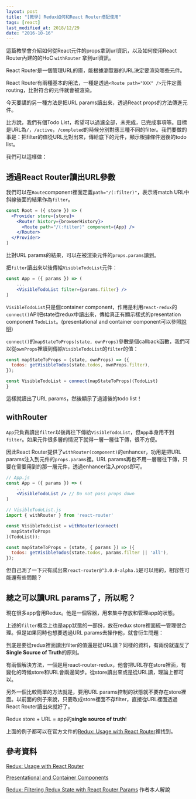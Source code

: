 ```yaml
---
layout: post
title: "[教學] Redux如何和React Router搭配使用"
tags: [react]
last_modified_at: 2018/12/29
date: "2016-10-16"
---
```


這篇教學會介紹如何從React元件的props拿到url資訊，以及如何使用React Router內建的的HoC `withRouter` 拿到url資訊。

React Router是一個管理URL的庫，能根據瀏覽器的URL決定要渲染哪些元件。

React Router有兩種基本的用法，一種是透過`<Route path="XXX" />`元件定義routing，比對符合的元件就會被渲染。

今天要講的另一種方法是把URL params讀出來，透過React props的方法傳進元件。

比方說，我們有個Todo List，希望可以過濾全部，未完成，已完成事項等。目標是URL為`/`，`/active`，`/completed`的時候分別對應三種不同的filter。我們要做的事是：把filter的值從URL比對出來，傳給底下的元件，顯示根據條件過後的todo list。

我們可以這樣做：

## 透過React Router讀出URL參數

我們可以在`Route`component裡面定義`path="/(:filter)"`，表示將match URL中斜線後面的結果作為`filter`。

~~~jsx
const Root = ({ store }) => (
  <Provider store={store}>
    <Router history={browserHistory}>
      <Route path="/(:filter)" component={App} />
    </Router>
  </Provider>
)
~~~

比對URL params的結果，可以在被渲染元件的`props.params`讀到。

把`filter`讀出來以後傳給`VisibleTodoList`元件：

~~~jsx
const App = ({ params }) => (
	...
	<VisibleTodoList filter={params.filter} />
)
~~~

`VisibleTodoList`只是個container component，作用是利用`react-redux`的`connect()`API把state從redux中讀出來，傳給真正有顯示樣式的presentation component `TodoList`。(presentational and container component可以參照[說明](https://medium.com/@dan_abramov/smart-and-dumb-components-7ca2f9a7c7d0#.s1cp7e6a7))

`connect()`的`mapStateToProps(state, ownProps)`參數是個callback函數，我們可以從`ownProps`裡讀到傳給`VisibleTodoList`的`filter`的值：

~~~jsx
const mapStateToProps = (state, ownProps) => ({
  todos: getVisibleTodos(state.todos, ownProps.filter),
});

const VisibleTodoList = connect(mapStateToProps)(TodoList)
}

~~~

這樣就讀出了URL params，然後顯示了過濾後的todo list！

## withRouter

`App`只負責讀出`filter`以後再往下傳給`VisibleTodoList`，但`App`本身用不到`filter`。如果元件很多層的情況下就得一層一層往下傳，很不方便。

因此React Router提供了`withRouter(component)`的enhancer，功用是把URL params注入到元件的`props.params`裡。URL params再也不用一層層往下傳，只要在需要用到的那一層元件，透過enhancer注入props即可。

~~~jsx
// App.js
const App = ({ params }) => (
	...
	<VisibleTodoList /> // Do not pass props down
)

// VisibleTodoList.js
import { withRouter } from 'react-router'

const VisibleTodoList = withRouter(connect(
  mapStateToProps
)(TodoList));

const mapStateToProps = (state, { params }) => ({
  todos: getVisibleTodos(state.todos, params.filter || 'all'),
});
~~~

但自己測了一下只有試出來`react-router@^3.0.0-alpha.1`是可以用的，相容性可能還有些問題？

## 總之可以讀URL params了，所以呢？

現在很多app會用Redux。他是一個容器，用來集中存放和管理app的狀態。

上述的`filter`概念上也是app狀態的一部份，放在redux store裡面統一管理很合理。但是如果同時也想要透過URL params去操作他，就會衍生問題：

到底是要從redux裡面讀出filter的值還是從URL讀？同樣的資料，有兩份就違反了**Single Source of Truth**的原則。

有兩個解決方法，一個是用react-router-redux，他會把URL存在store裡面，有變化的時候store和URL會兩邊同步。從store讀出來或是從URL讀，理論上都可以。

另外一個比較簡單的方法就是，要用URL params控制的狀態就不要存在store裡面。以前面的例子來說，只要改成store裡面不存filter，直接從URL裡面透過React Router讀出來就好了。

Redux store + URL = app的**single source of truth**!

上面的例子都可以在官方文件的[Redux: Usage with React Router](http://redux.js.org/docs/advanced/UsageWithReactRouter.html)裡找到。

## 參考資料

[Redux: Usage with React Router](http://redux.js.org/docs/advanced/UsageWithReactRouter.html)

[Presentational and Container Components](https://medium.com/@dan_abramov/smart-and-dumb-components-7ca2f9a7c7d0#.s1cp7e6a7)

[Redux: Filtering Redux State with React Router Params](https://egghead.io/lessons/javascript-redux-filtering-redux-state-with-react-router-params) 作者本人解說
